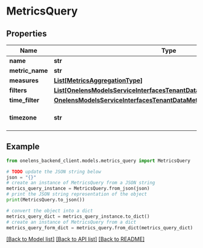 # MetricsQuery


## Properties

Name | Type | Description | Notes
------------ | ------------- | ------------- | -------------
**name** | **str** |  | 
**metric_name** | **str** |  | 
**measures** | [**List[MetricsAggregationType]**](MetricsAggregationType.md) |  | 
**filters** | [**List[OnelensModelsServiceInterfacesTenantDataMetricsServiceFilterCriteria]**](OnelensModelsServiceInterfacesTenantDataMetricsServiceFilterCriteria.md) |  | 
**time_filter** | [**OnelensModelsServiceInterfacesTenantDataMetricsServiceTimeDimension**](OnelensModelsServiceInterfacesTenantDataMetricsServiceTimeDimension.md) |  | 
**timezone** | **str** |  | [optional] [default to 'Asia/Kolkata']

## Example

```python
from onelens_backend_client.models.metrics_query import MetricsQuery

# TODO update the JSON string below
json = "{}"
# create an instance of MetricsQuery from a JSON string
metrics_query_instance = MetricsQuery.from_json(json)
# print the JSON string representation of the object
print(MetricsQuery.to_json())

# convert the object into a dict
metrics_query_dict = metrics_query_instance.to_dict()
# create an instance of MetricsQuery from a dict
metrics_query_form_dict = metrics_query.from_dict(metrics_query_dict)
```
[[Back to Model list]](../README.md#documentation-for-models) [[Back to API list]](../README.md#documentation-for-api-endpoints) [[Back to README]](../README.md)


